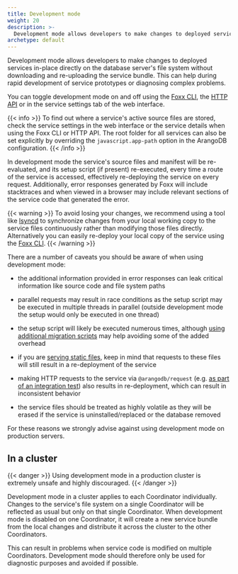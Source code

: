 ```yaml
---
title: Development mode
weight: 20
description: >-
  Development mode allows developers to make changes to deployed services in-place directly on the database server's file system without downloading and re-uploading the service bundle
archetype: default
---
```

Development mode allows developers to make changes to deployed services
in-place directly on the database server's file system without downloading
and re-uploading the service bundle. This can help during rapid development
of service prototypes or diagnosing complex problems.

You can toggle development mode on and off using
the [Foxx CLI](../../../core-topics/programs-and-tools/foxx-cli/_index.md),
the [HTTP API](../../../http/foxx.md#miscellaneous) or
in the service settings tab of the web interface.

{{< info >}}
To find out where a service's active source files are stored, check the
service settings in the web interface or the service details when using
the Foxx CLI or HTTP API. The root folder for all services can also be
set explicitly by overriding the `javascript.app-path` option in the
ArangoDB configuration.
{{< /info >}}

In development mode the service's source files and manifest will be
re-evaluated, and its setup script (if present) re-executed,
every time a route of the service is accessed,
effectively re-deploying the service on every request.
Additionally, error responses generated by Foxx will include stacktraces and
when viewed in a browser may include relevant sections of the service code
that generated the error.

{{< warning >}}
To avoid losing your changes, we recommend using a tool like
[lsyncd](https://github.com/axkibe/lsyncd) to synchronize changes from your
local working copy to the service files continuously rather than modifying
those files directly.
Alternatively you can easily re-deploy your local copy of the service using
the [Foxx CLI](../../../core-topics/programs-and-tools/foxx-cli/_index.md).
{{< /warning >}}

There are a number of caveats you should be aware of
when using development mode:

- the additional information provided in error responses can leak
  critical information like source code and file system paths

- parallel requests may result in race conditions as the setup script
  may be executed in multiple threads in parallel
  (outside development mode the setup would only be executed in one thread)

- the setup script will likely be executed numerous times, although
  [using additional migration scripts](scripts-and-scheduling.md#migrations)
  may help avoiding some of the added overhead

- if you are [serving static files](working-with-files.md#serving-files),
  keep in mind that requests to these files will still result in
  a re-deployment of the service

- making HTTP requests to the service via `@arangodb/request`
  (e.g. [as part of an integration test](testing-foxx-services.md))
  also results in re-deployment, which can result in inconsistent behavior

- the service files should be treated as highly volatile as they will
  be erased if the service is uninstalled/replaced or the database removed

For these reasons we strongly advise against using development mode
on production servers.

## In a cluster

{{< danger >}}
Using development mode in a production cluster
is extremely unsafe and highly discouraged.
{{< /danger >}}

Development mode in a cluster applies to each Coordinator individually.
Changes to the service's file system on a single Coordinator will be reflected
as usual but only on that single Coordinator.
When development mode is disabled on one Coordinator,
it will create a new service bundle from the local changes and
distribute it across the cluster to the other Coordinators.

This can result in problems when service code is modified
on multiple Coordinators. Development mode should therefore only be used
for diagnostic purposes and avoided if possible.
